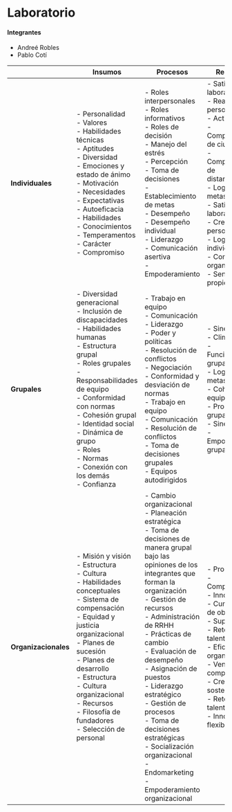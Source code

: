 # Laboratorio
#### Integrantes
- Andreé Robles
- Pablo Cotí

|                      | Insumos                                                                                                                                                                                                                                                                                                                                 | Procesos                                                                                                                                                                                                                                                                                                                                                                                                                                                                                   | Resultados                                                                                                                                                                                                                                                                                              |
| -------------------- | --------------------------------------------------------------------------------------------------------------------------------------------------------------------------------------------------------------------------------------------------------------------------------------------------------------------------------------- | ------------------------------------------------------------------------------------------------------------------------------------------------------------------------------------------------------------------------------------------------------------------------------------------------------------------------------------------------------------------------------------------------------------------------------------------------------------------------------------------ | ------------------------------------------------------------------------------------------------------------------------------------------------------------------------------------------------------------------------------------------------------------------------------------------------------- |
| **Individuales**     | - Personalidad <br>- Valores <br>- Habilidades técnicas <br>- Aptitudes <br>- Diversidad <br>- Emociones y estado de ánimo <br>- Motivación <br>- Necesidades <br>- Expectativas <br>- Autoeficacia<br>- Habilidades<br>- Conocimientos<br>- Temperamentos<br>- Carácter<br>- Compromiso                                                | - Roles interpersonales <br>- Roles informativos <br>- Roles de decisión <br>- Manejo del estrés <br>- Percepción <br>- Toma de decisiones <br>- Establecimiento de metas <br>- Desempeño<br>- Desempeño individual<br>- Liderazgo<br>- Comunicación asertiva<br>- Empoderamiento                                                                                                                                                                                                          | - Satisfacción laboral <br>- Realización personal <br>- Actitudes <br>- Comportamiento de ciudadanía <br>- Comportamiento de distanciamiento <br>- Logro de metas<br>- Satisfacción laboral<br>- Crecimiento personal<br>- Logros individuales<br>- Compromiso organizacional<br>- Sentido de propiedad |
| **Grupales**         | - Diversidad generacional <br>- Inclusión de discapacidades <br>- Habilidades humanas <br>- Estructura grupal <br>- Roles grupales <br>- Responsabilidades de equipo <br>- Conformidad con normas <br>- Cohesión grupal <br>- Identidad social<br>- Dinámica de grupo<br>- Roles<br>- Normas<br>- Conexión con los demás<br>- Confianza | - Trabajo en equipo <br>- Comunicación <br>- Liderazgo <br>- Poder y políticas <br>- Resolución de conflictos <br>- Negociación <br>- Conformidad y desviación de normas<br>- Trabajo en equipo<br>- Comunicación<br>- Resolución de conflictos<br>- Toma de decisiones grupales<br>- Equipos autodirigidos                                                                                                                                                                                | - Sinergia <br>- Clima laboral <br>- Funcionamiento grupal <br>- Logro de metas grupales<br>- Cohesión de equipo<br>- Productividad grupal<br>- Sinergia<br>- Empoderamiento grupal                                                                                                                     |
| **Organizacionales** | - Misión y visión <br>- Estructura <br>- Cultura <br>- Habilidades conceptuales <br>- Sistema de compensación <br>- Equidad y justicia organizacional <br>- Planes de sucesión <br>- Planes de desarrollo<br>- Estructura<br>- Cultura organizacional<br>- Recursos<br>- Filosofía de fundadores<br>- Selección de personal             | - Cambio organizacional <br>- Planeación estratégica <br>- Toma de decisiones de manera grupal bajo las opiniones de los integrantes que forman la organización<br>- Gestión de recursos <br>- Administración de RRHH <br>- Prácticas de cambio <br>- Evaluación de desempeño <br>- Asignación de puestos<br>- Liderazgo estratégico<br>- Gestión de procesos<br>- Toma de decisiones estratégicas<br>- Socialización organizacional<br>- Endomarketing<br>- Empoderamiento organizacional | - Productividad <br>- Competitividad <br>- Innovación <br>- Cumplimiento de objetivos <br>- Supervivencia <br>- Retención de talento<br>- Eficacia organizacional<br>- Ventaja competitiva<br>- Crecimiento y sostenibilidad<br>- Retención de talento<br>- Innovación y flexibilidad                   |
